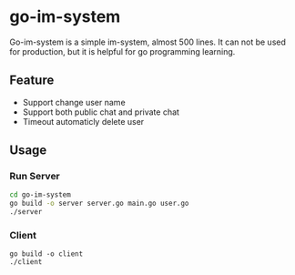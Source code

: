 # go-im-system

Go-im-system is a simple im-system, almost 500 lines. It can not be used for production, but it is helpful for go programming learning.

## Feature

* Support change user name
* Support both public chat and private chat
* Timeout automaticly delete user

## Usage

### Run Server

 ~~~bash
cd go-im-system
go build -o server server.go main.go user.go
./server
 ~~~

### Client

~~~
go build -o client
./client
~~~



